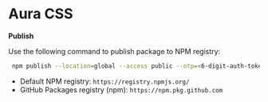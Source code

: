 # Aura CSS

**Publish**

Use the following command to publish package to NPM registry:

```sh
 npm publish --location=global --access public --otp=<6-digit-auth-token>
```

- Default NPM registry: `https://registry.npmjs.org/`
- GitHub Packages registry (npm): `https://npm.pkg.github.com`